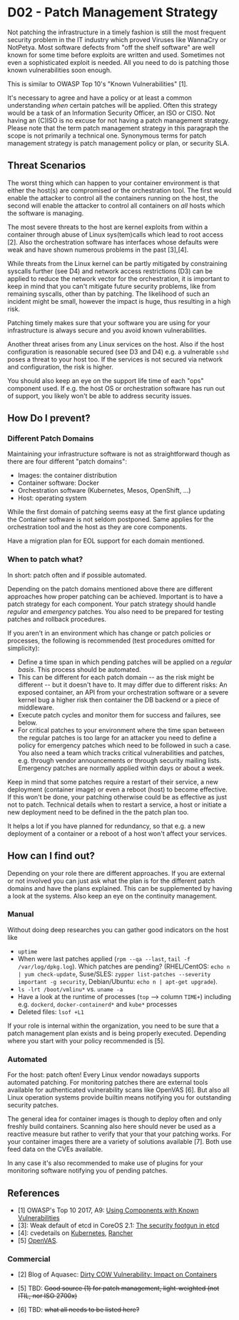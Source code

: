 # D02 - Patch Management Strategy

Not patching the infrastructure in a timely fashion is still the most frequent security problem in the IT industry which proved Viruses like WannaCry or NotPetya. Most software defects from "off the shelf software" are well known for some time before exploits are written and used. Sometimes not even a sophisticated exploit is needed. All you need to do is patching those known vulnerabilities soon enough.

This is similar to OWASP Top 10's "Known Vulnerabilities" [1].

It's necessary to agree and have a policy or at least a common understanding _when_ certain patches will be applied. Often this strategy would be a task of an Information Security Officer, an ISO or CISO. Not having an (C)ISO is no excuse for not having a patch management strategy. Please note that the term patch management strategy in this paragraph the scope is not primarily a technical one. Synonymous terms for patch management strategy is patch management policy or plan, or security SLA.

## Threat Scenarios

The worst thing which can happen to your container environment is that either the host(s) are compromised or the orchestration tool. The first would enable the attacker to control all the containers running on the host, the second will enable the attacker to control all containers on _all_ hosts which the software is managing.

The most severe threats to the host are kernel exploits from within a container through abuse of Linux sys(tem)calls which lead to root access [2]. Also the orchestration software has interfaces whose defaults were weak and have shown numerous problems in the past [3],[4].

While threats from the Linux kernel can be partly mitigated by constraining syscalls further (see D4) and network access restrictions (D3) can be applied to reduce the network vector for the orchestration, it is important to keep in mind that you can't mitigate future security problems, like from remaining syscalls, other than by patching. The likelihood of such an incident might be small, however the impact is huge, thus resulting in a high risk.

Patching timely makes sure that your software you are using for your infrastructure is always secure and you avoid known vulnerabilities.

Another threat arises from any Linux services on the host. Also if the host configuration is reasonable secured (see D3 and D4) e.g. a vulnerable `sshd` poses a threat to your host too. If the services is not secured via network and configuration, the risk is higher.

You should also keep an eye on the support life time of each "ops" component used. If e.g. the host OS or orchestration software has run out of support, you likely won't be able to address security issues.

## How Do I prevent?

### Different Patch Domains

Maintaining your infrastructure software is not as straightforward though as there are four different "patch domains":

* Images: the container distribution
* Container software: Docker
* Orchestration software (Kubernetes, Mesos, OpenShift, ...)
* Host: operating system

While the first domain of patching seems easy at the first glance updating the Container software is not seldom postponed. Same applies for the orchestration tool and the host as they are core components.

Have a migration plan for EOL support for each domain mentioned.

### When to patch what?

In short: patch often and if possible automated.

Depending on the patch domains mentioned above there are different approaches how proper patching can be achieved. Important is to have a patch strategy for each component. Your patch strategy should handle _regular_ and _emergency_ patches. You also need to be prepared for testing patches and rollback procedures.

If you aren't in an environment which has change or patch policies or processes, the following is recommended (test procedures omitted for simplicity):

* Define a time span in which pending patches will be applied on a _regular basis_. This process should be automated.
* This can be different for each patch domain -- as the risk might be different -- but it doesn't have to. It may differ due to different risks: An exposed container, an API from your orchestration software or a severe kernel bug a higher risk then container the DB backend or a piece of middleware.
* Execute patch cycles and monitor them for success and failures, see below.
* For critical patches to your environment where the time span between the regular patches is too large for an attacker you need to define a policy for emergency patches which need to be followed in such a case. You also need a team which tracks critical vulnerabilities and patches, e.g. through vendor announcements or through security mailing lists. Emergency patches are normally applied within days or about a week.

Keep in mind that some patches require a restart of their service, a new deployment (container image) or even a reboot (host) to become effective. If this won't be done, your patching otherwise could be as effective as just not to patch. Technical details when to restart a service, a host or initiate a new deployment need to be defined in the the patch plan too.

It helps a lot if you have planned for redundancy, so that e.g. a new deployment of a container or a reboot of a host won't affect your services.

## How can I find out?

Depending on your role there are different approaches. If you are external or not involved you can just ask what the plan is for the different patch domains and have the plans explained. This can be supplemented by having a look at the systems. Also keep an eye on the continuity management.

### Manual

Without doing deep researches you can gather good indicators on the host like

* `uptime`
* When were last patches applied (`rpm --qa --last`, `tail -f /var/log/dpkg.log`). Which patches are pending? (RHEL/CentOS: `echo n | yum check-update`, Suse/SLES: `zypper list-patches --severity important -g security`, Debian/Ubuntu: `echo n | apt-get upgrade`).
* `ls -lrt /boot/vmlinu*` vs. `uname -a`
* Have a look at the runtime of processes (`top` --> column `TIME+`) including e.g. `dockerd`, `docker-containerd*` and `kube*` processes
* Deleted files: `lsof +L1`

If your role is internal within the organization, you need to be sure that a patch management plan exists and is being properly executed. Depending where you start with your policy recommended is [5].

### Automated

For the host: patch often! Every Linux vendor nowadays supports automated patching. For monitoring patches there are external tools available for authenticated vulnerability scans like OpenVAS [6]. But also all Linux operation systems provide builtin means notifying you for outstanding security patches.

The general idea for container images is though to deploy often and only freshly build containers. Scanning also here should never be used as a reactive measure but rather to verify that your that your patching works. For your container images there are a variety of solutions available [7]. Both use feed data on the CVEs available.

In any case it's also recommended to make use of plugins for your monitoring software notifying you of pending patches.

## References

* [1] OWASP's Top 10 2017, A9: [Using Components with Known Vulnerabilities](https://www.owasp.org/index.php/Top_10-2017_A9-Using_Components_with_Known_Vulnerabilities)
* [3]: Weak default of etcd in CoreOS 2.1: [The security footgun in etcd](https://gcollazo.com/the-security-footgun-in-etcd)
* [4]: cvedetails on [Kubernetes](https://www.cvedetails.com/vulnerability-list/vendor_id-15867/product_id-34016/Kubernetes-Kubernetes.html), [Rancher](https://www.cvedetails.com/vulnerability-list/vendor_id-19744/product_id-53073/Rancher-Rancher.html)
* [5] [OpenVAS](http://openvas.org/index.html).

### Commercial

* [2] Blog of Aquasec: [Dirty COW Vulnerability: Impact on Containers](https://blog.aquasec.com/dirty-cow-vulnerability-impact-on-containers)

* [5] TBD: ~~Good source (1) for patch management, light-weighted (not ITIL, nor ISO 2700x)~~
* [6] TBD: ~~what all needs to be listed here?~~
